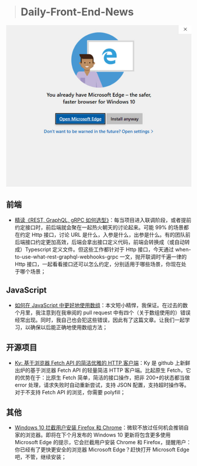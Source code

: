 > # Daily-Front-End-News

[![cover][img]][link]

[img]: https://github.com/fengshangwuqi/Daily-Front-End-News/blob/master/history/2018/09/12/cover.jpg "Windows 10 拦截用户安装Firefox和Chrome"
[link]: https://www.ghacks.net/2018/09/12/microsoft-intercepting-firefox-chrome-installation-on-windows-10

## 前端

- [精读《REST, GraphQL, gRPC 如何选型》](https://zhuanlan.zhihu.com/p/44140864)：每当项目进入联调阶段，或者提前约定接口时，前后端就会聚在一起热火朝天的讨论起来。可能 99% 的场景都在约定 Http 接口，讨论 URL 是什么，入参是什么，出参是什么。有的团队前后端接口约定更加高效，后端会拿出接口定义代码，前端会转换成（或自动转成）Typescript 定义文件。但这些工作都针对于 Http 接口，今天通过 when-to-use-what-rest-graphql-webhooks-grpc 一文，抛开联调时千遍一律的 Http 接口，一起看看接口还可以怎么约定，分别适用于哪些场景，你现在处于哪个场景；

## JavaScript

- [如何在 JavaScript 中更好地使用数组](https://juejin.im/post/5b8d0a74f265da431d0e7ec0)：本文短小精悍，我保证。在过去的数个月里，我注意到在我审阅的 pull request 中有四个（关于数组使用的）错误经常出现。同时，我自己也会犯这些错误，因此有了这篇文章。让我们一起学习，以确保以后能正确地使用数组方法；

## 开源项目

- [Ky: 基于浏览器 Fetch API 的简洁优雅的 HTTP 客户端](https://github.com/sindresorhus/ky)：Ky 是 github 上新鲜出炉的基于浏览器 Fetch API 的轻量简洁 HTTP 客户端。比起原生 Fetch，它的优势在于：比原生 Fetch 简单，简洁的接口操作，把非 200+的状态都当做 error 处理，请求失败时自动重新尝试，支持 JSON 配置，支持超时操作等。对于不支持 Fetch API 的浏览，你需要 polyfill；

## 其他

- [Windows 10 拦截用户安装 Firefox 和 Chrome](https://www.ghacks.net/2018/09/12/microsoft-intercepting-firefox-chrome-installation-on-windows-10/)：微软不放过任何机会推销自家的浏览器。即将在下个月发布的 Windows 10 更新将包含更多使用 Microsoft Edge 的提示，它会拦截用户安装 Chrome 和 Firefox，提醒用户：你已经有了更快更安全的浏览器 Microsoft Edge？赶快打开 Microsoft Edge 吧，不管，继续安装；
